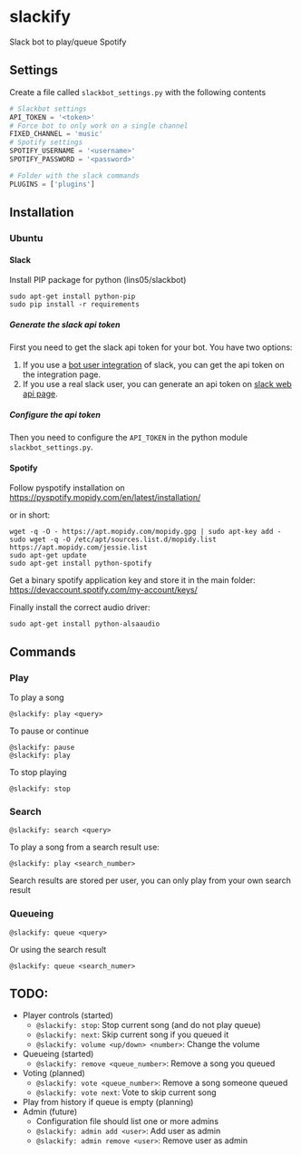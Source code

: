 # slackify
Slack bot to play/queue Spotify

## Settings
Create a file called ```slackbot_settings.py``` with the following contents
```python
# Slackbot settings
API_TOKEN = '<token>'
# Force bot to only work on a single channel
FIXED_CHANNEL = 'music'
# Spotify settings
SPOTIFY_USERNAME = '<username>'
SPOTIFY_PASSWORD = '<password>'

# Folder with the slack commands
PLUGINS = ['plugins']
```

## Installation

### Ubuntu

#### Slack
Install PIP package for python (lins05/slackbot)
```
sudo apt-get install python-pip
sudo pip install -r requirements
```
##### Generate the slack api token

First you need to get the slack api token for your bot. You have two options:

1. If you use a [bot user integration](https://api.slack.com/bot-users) of slack, you can get the api token on the integration page.
2. If you use a real slack user, you can generate an api token on [slack web api page](https://api.slack.com/web).

##### Configure the api token

Then you need to configure the `API_TOKEN` in the python module `slackbot_settings.py`.

#### Spotify
Follow pyspotify installation on https://pyspotify.mopidy.com/en/latest/installation/

or in short:
```
wget -q -O - https://apt.mopidy.com/mopidy.gpg | sudo apt-key add -
sudo wget -q -O /etc/apt/sources.list.d/mopidy.list https://apt.mopidy.com/jessie.list
sudo apt-get update
sudo apt-get install python-spotify
```

Get a binary spotify application key and store it in the main folder: https://devaccount.spotify.com/my-account/keys/

Finally install the correct audio driver:
```
sudo apt-get install python-alsaaudio
```

## Commands

### Play
To play a song
```
@slackify: play <query>
```
To pause or continue
```
@slackify: pause
@slackify: play
```
To stop playing
```
@slackify: stop
```

### Search
```
@slackify: search <query>
```
To play a song from a search result use:
```
@slackify: play <search_number>
```
Search results are stored per user, you can only play from your own search result

### Queueing
```
@slackify: queue <query>
```
Or using the search result
```
@slackify: queue <search_numer>
```

## TODO:
- Player controls (started)
  - ```@slackify: stop```: Stop current song (and do not play queue)
  - ```@slackify: next```: Skip current song if you queued it
  - ```@slackify: volume <up/down> <number>```: Change the volume
- Queueing (started)
  - ```@slackify: remove <queue_number>```: Remove a song you queued
- Voting (planned)
  - ```@slackify: vote <queue_number>```: Remove a song someone queued
  - ```@slackify: vote next```: Vote to skip current song
- Play from history if queue is empty (planning)
- Admin (future)
  - Configuration file should list one or more admins
  - ```@slackify: admin add <user>```: Add user as admin
  - ```@slackify: admin remove <user>```: Remove user as admin
